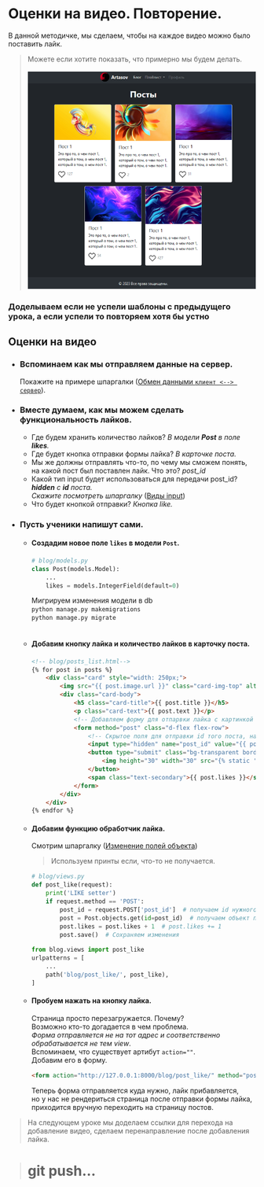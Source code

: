 # Оценки на видео. Повторение.

В данной методичке, мы сделаем, чтобы на каждое видео можно было поставить лайк.
>Можете если хотите показать, что примерно мы будем делать.<br><br>
![result.png](imgs/result.png)

### Доделываем если не успели шаблоны с предыдущего урока, а если успели то повторяем хотя бы устно

## Оценки на видео
* ### Вспоминаем как мы отправляем данные на сервер. 
  Покажите на примере шпаргалки ([Обмен данными</u> `клиент <--> сервер`](https://github.com/Artasov/itcompot-methods/blob/main/django-base.md#%D0%BE%D0%B1%D0%BC%D0%B5%D0%BD-%D0%B4%D0%B0%D0%BD%D0%BD%D1%8B%D0%BC%D0%B8-%D0%BA%D0%BB%D0%B8%D0%B5%D0%BD%D1%82----%D1%81%D0%B5%D1%80%D0%B2%D0%B5%D1%80)).

* ### Вместе думаем, как мы можем сделать функциональность лайков.
     * Где будем хранить количество лайков? _В модели **Post** в поле **likes**._<br>
     * Где будет кнопка отправки формы лайка? _В карточке поста._<br>
     * Мы же должны отправлять что-то, по чему мы сможем понять, <br>на какой пост был поставлен лайк. Что это? _post_id_<br>
     * Какой тип input будет использоваться для передачи post_id? _**hidden** с **id** поста. <br>Скажите посмотреть шпаргалку_ ([Виды input](https://github.com/Artasov/itcompot-methods/blob/main/django-base.md#%D0%B2%D0%B8%D0%B4%D1%8B-%D0%BF%D0%BE%D0%BB%D0%B5%D0%B9-%D0%B2%D0%B2%D0%BE%D0%B4%D0%B0-input))<br>
     * Что будет кнопкой отправки? _Кнопка like._<br>

* ### Пусть ученики напишут сами.
  * #### Создадим новое поле `likes` в модели `Post`.    
    ```python
    # blog/models.py
    class Post(models.Model):
        ...
        likes = models.IntegerField(default=0)
    ```
    Мигрируем изменения модели в db<br>
    `python manage.py makemigrations`<br>
    `python manage.py migrate`<br><br>
  
  * #### Добавим кнопку лайка и количество лайков в карточку поста.
    ```html
    <!-- blog/posts_list.html-->
    {% for post in posts %}
        <div class="card" style="width: 250px;">
            <img src="{{ post.image.url }}" class="card-img-top" alt="...">
            <div class="card-body">
                <h5 class="card-title">{{ post.title }}</h5>
                <p class="card-text">{{ post.text }}</p>
                <!-- Добавляем форму для отпарвки лайка с картинкой и отображаем текущее количество лайков.-->
                <form method="post" class="d-flex flex-row">
                    <!-- Скрытое поля для отправки id того поста, на лайк которого нажмем.-->
                    <input type="hidden" name="post_id" value="{{ post.id }}">
                    <button type="submit" class="bg-transparent border-0">
                        <img height="30" width="30" src="{% static 'blog/like.png' %}">
                    </button>
                    <span class="text-secondary">{{ post.likes }}</span>
                </form> 
            </div>
        </div>
    {% endfor %}
    ```
  * #### Добавим функцию обработчик лайка.
    Смотрим шпаргалку ([Изменение полей объекта](https://github.com/Artasov/itcompot-methods/blob/main/django-base.md#orm))
    > Используем принты если, что-то не получается.
    ```python
    # blog/views.py
    def post_like(request):
        print('LIKE setter')
        if request.method == 'POST':
            post_id = request.POST['post_id']  # получаем id нужного поста
            post = Post.objects.get(id=post_id)  # получаем объект поста по его id
            post.likes = post.likes + 1  # post.likes += 1
            post.save()  # Сохраняем изменения
    ```
    ```python
    from blog.views import post_like
    urlpatterns = [
        ...
        path('blog/post_like/', post_like),
    ]
    ```    

  * #### Пробуем нажать на кнопку лайка.
    Страница просто перезагружается. Почему?<br>
    Возможно кто-то догадается в чем проблема.<br>
    _Форма отправляется не на тот адрес и соответственно обрабатывается не тем view_.<br>
    Вспоминаем, что существует артибут `action=""`.<br>
    Добавим его в форму.
    ```html
    <form action="http://127.0.0.1:8000/blog/post_like/" method="post" class="d-flex flex-row">
    ```
    Теперь форма отправляется куда нужно, лайк прибавляется,<br>
    но у нас не рендериться страница после отправки формы лайка,<br> 
    приходится вручную переходить на страницу постов.

> На следующем уроке мы доделаем ссылки для перехода на добавление видео, сделаем перенаправление после добавления лайка.

># git push...